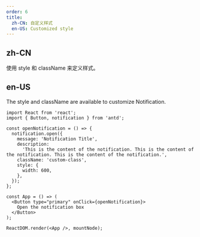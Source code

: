 ```yaml
---
order: 6
title:
  zh-CN: 自定义样式
  en-US: Customized style
---
```


## zh-CN

使用 style 和 className 来定义样式。

## en-US

The style and className are available to customize Notification.

```tsx
import React from 'react';
import { Button, notification } from 'antd';

const openNotification = () => {
  notification.open({
    message: 'Notification Title',
    description:
      'This is the content of the notification. This is the content of the notification. This is the content of the notification.',
    className: 'custom-class',
    style: {
      width: 600,
    },
  });
};

const App = () => (
  <Button type="primary" onClick={openNotification}>
    Open the notification box
  </Button>
);

ReactDOM.render(<App />, mountNode);
```
